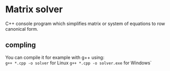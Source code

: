 # Matrix solver

C++ console program which simplifies matrix or system of equations to row canonical form.

## compling

You can compile it for example with g++ using:  
`g++ *.cpp -o solver` for Linux
`g++ *.cpp -o solver.exe` for Windows`

